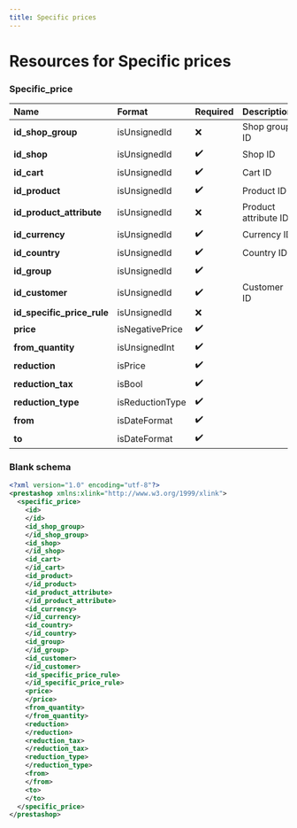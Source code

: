 ```yaml
---
title: Specific prices
---
```


# Resources for Specific prices

### Specific_price

|            Name            |     Format      | Required |     Description      |
| :------------------------- | :-------------- | :------- | :------------------- |
| **id_shop_group**          | isUnsignedId    | ❌        | Shop group ID        |
| **id_shop**                | isUnsignedId    | ✔️       | Shop ID              |
| **id_cart**                | isUnsignedId    | ✔️       | Cart ID              |
| **id_product**             | isUnsignedId    | ✔️       | Product ID           |
| **id_product_attribute**   | isUnsignedId    | ❌        | Product attribute ID |
| **id_currency**            | isUnsignedId    | ✔️       | Currency ID          |
| **id_country**             | isUnsignedId    | ✔️       | Country ID           |
| **id_group**               | isUnsignedId    | ✔️       |                      |
| **id_customer**            | isUnsignedId    | ✔️       | Customer ID          |
| **id_specific_price_rule** | isUnsignedId    | ❌        |                      |
| **price**                  | isNegativePrice | ✔️       |                      |
| **from_quantity**          | isUnsignedInt   | ✔️       |                      |
| **reduction**              | isPrice         | ✔️       |                      |
| **reduction_tax**          | isBool          | ✔️       |                      |
| **reduction_type**         | isReductionType | ✔️       |                      |
| **from**                   | isDateFormat    | ✔️       |                      |
| **to**                     | isDateFormat    | ✔️       |                      |


### Blank schema

```xml
<?xml version="1.0" encoding="utf-8"?>
<prestashop xmlns:xlink="http://www.w3.org/1999/xlink">
  <specific_price>
    <id>
    </id>
    <id_shop_group>
    </id_shop_group>
    <id_shop>
    </id_shop>
    <id_cart>
    </id_cart>
    <id_product>
    </id_product>
    <id_product_attribute>
    </id_product_attribute>
    <id_currency>
    </id_currency>
    <id_country>
    </id_country>
    <id_group>
    </id_group>
    <id_customer>
    </id_customer>
    <id_specific_price_rule>
    </id_specific_price_rule>
    <price>
    </price>
    <from_quantity>
    </from_quantity>
    <reduction>
    </reduction>
    <reduction_tax>
    </reduction_tax>
    <reduction_type>
    </reduction_type>
    <from>
    </from>
    <to>
    </to>
  </specific_price>
</prestashop>
```

